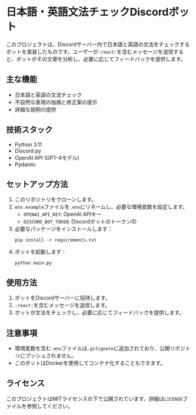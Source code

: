 # 日本語・英語文法チェックDiscordボット

このプロジェクトは、Discordサーバー内で日本語と英語の文法をチェックするボットを実装したものです。ユーザーが`:react:`を含むメッセージを送信すると、ボットがその文章を分析し、必要に応じてフィードバックを提供します。

## 主な機能

- 日本語と英語の文法チェック
- 不自然な表現の指摘と修正案の提示
- 詳細な説明の提供

## 技術スタック

- Python 3.11
- Discord.py
- OpenAI API (GPT-4モデル)
- Pydantic

## セットアップ方法

1. このリポジトリをクローンします。
2. `env.example`ファイルを`.env`にリネームし、必要な環境変数を設定します。
   - `OPENAI_API_KEY`: OpenAI APIキー
   - `DISCORD_BOT_TOKEN`: DiscordボットのトークンID
3. 必要なパッケージをインストールします：
   ```
   pip install -r requirements.txt
   ```
4. ボットを起動します：
   ```
   python main.py
   ```

## 使用方法

1. ボットをDiscordサーバーに招待します。
2. `:react:`を含むメッセージを送信します。
3. ボットが文法をチェックし、必要に応じてフィードバックを提供します。

## 注意事項

- 環境変数を含む`.env`ファイルは`.gitignore`に追加されており、公開リポジトリにプッシュされません。
- このボットはDockerを使用してコンテナ化することもできます。

## ライセンス

このプロジェクトはMITライセンスの下で公開されています。詳細は`LICENSE`ファイルを参照してください。
